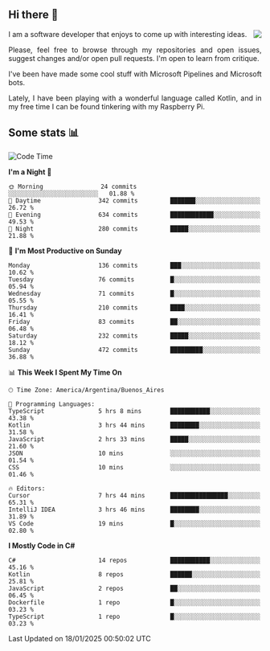## Hi there :slightly_smiling_face:

<img src="https://github-readme-stats.vercel.app/api?username=victorgrycuk&show_icons=true&count_private=true&title_color=F7941E&icon_color=F7941E" align="right">

<p align="justify">
I am a software developer that enjoys to come up with interesting ideas.
<p/>

<p align= "justify">
Please, feel free to browse through my repositories and open issues, suggest changes and/or open pull requests. I'm open to learn from critique.
<p/>


<p align= "justify">
I've been have made some cool stuff with Microsoft Pipelines and Microsoft bots.
<p/>

<p align= "justify">
Lately, I have been playing with a wonderful language called Kotlin, and in my free time I can be found tinkering with my Raspberry Pi.
<p/>

## Some stats :bar_chart:
<!--START_SECTION:waka-->
![Code Time](http://img.shields.io/badge/Code%20Time-2%2C106%20hrs%2034%20mins-blue)

**I'm a Night 🦉** 

```text
🌞 Morning                24 commits          ░░░░░░░░░░░░░░░░░░░░░░░░░   01.88 % 
🌆 Daytime                342 commits         ███████░░░░░░░░░░░░░░░░░░   26.72 % 
🌃 Evening                634 commits         ████████████░░░░░░░░░░░░░   49.53 % 
🌙 Night                  280 commits         █████░░░░░░░░░░░░░░░░░░░░   21.88 % 
```
📅 **I'm Most Productive on Sunday** 

```text
Monday                   136 commits         ███░░░░░░░░░░░░░░░░░░░░░░   10.62 % 
Tuesday                  76 commits          █░░░░░░░░░░░░░░░░░░░░░░░░   05.94 % 
Wednesday                71 commits          █░░░░░░░░░░░░░░░░░░░░░░░░   05.55 % 
Thursday                 210 commits         ████░░░░░░░░░░░░░░░░░░░░░   16.41 % 
Friday                   83 commits          ██░░░░░░░░░░░░░░░░░░░░░░░   06.48 % 
Saturday                 232 commits         █████░░░░░░░░░░░░░░░░░░░░   18.12 % 
Sunday                   472 commits         █████████░░░░░░░░░░░░░░░░   36.88 % 
```


📊 **This Week I Spent My Time On** 

```text
🕑︎ Time Zone: America/Argentina/Buenos_Aires

💬 Programming Languages: 
TypeScript               5 hrs 8 mins        ███████████░░░░░░░░░░░░░░   43.38 % 
Kotlin                   3 hrs 44 mins       ████████░░░░░░░░░░░░░░░░░   31.58 % 
JavaScript               2 hrs 33 mins       █████░░░░░░░░░░░░░░░░░░░░   21.60 % 
JSON                     10 mins             ░░░░░░░░░░░░░░░░░░░░░░░░░   01.54 % 
CSS                      10 mins             ░░░░░░░░░░░░░░░░░░░░░░░░░   01.46 % 

🔥 Editors: 
Cursor                   7 hrs 44 mins       ████████████████░░░░░░░░░   65.31 % 
IntelliJ IDEA            3 hrs 46 mins       ████████░░░░░░░░░░░░░░░░░   31.89 % 
VS Code                  19 mins             █░░░░░░░░░░░░░░░░░░░░░░░░   02.80 % 
```

**I Mostly Code in C#** 

```text
C#                       14 repos            ███████████░░░░░░░░░░░░░░   45.16 % 
Kotlin                   8 repos             ██████░░░░░░░░░░░░░░░░░░░   25.81 % 
JavaScript               2 repos             ██░░░░░░░░░░░░░░░░░░░░░░░   06.45 % 
Dockerfile               1 repo              █░░░░░░░░░░░░░░░░░░░░░░░░   03.23 % 
TypeScript               1 repo              █░░░░░░░░░░░░░░░░░░░░░░░░   03.23 % 
```




 Last Updated on 18/01/2025 00:50:02 UTC
<!--END_SECTION:waka-->

